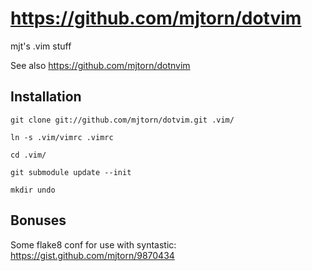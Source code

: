 https://github.com/mjtorn/dotvim
================================

mjt's .vim stuff

See also https://github.com/mjtorn/dotnvim

Installation
------------

    git clone git://github.com/mjtorn/dotvim.git .vim/

    ln -s .vim/vimrc .vimrc

    cd .vim/

    git submodule update --init

    mkdir undo

Bonuses
-------

Some flake8 conf for use with syntastic: https://gist.github.com/mjtorn/9870434


